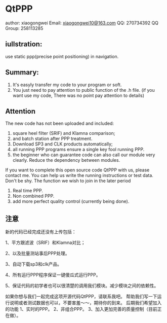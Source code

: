 # QtPPP
author: xiaogongwei
Email: xiaogongwei10@163.com
QQ: 270734392
QQ Group: 258113285

## iullstration:
use static ppp(precise point positioning) in navigation.

## Summary:
1. It's easyly transfer my code to your program or soft.
2. You just need to pay attention to public function of the .h file.
(if you want use my code, There was no point pay attention to details)

## Attention
The new code has not been uploaded and included:
1. square heel filter (SRIF) and Klamna comparison;
2. and batch station after PPP treatment.
3. Download SP3 and CLK products automatically;
4. all running PPP programs ensure a single key fool running PPP.
5. the beginner who can guarantee code can also call our module very clearly. Reduce the dependency between modules.

If you want to complete this open source code QtPPP with us, please contact me.
You can help us write the running instructions or test data. Don't be shy.
The function we wish to join in the later period
1. Real time PPP.
2. Non combined PPP.
3. add more perfect quality control (currently being done).

## 注意
新的代码已经完成还没有上传包括：

1、平方跟滤波（SRIF）和Klamna对比；

2、以及批量测站事后PPP处理。

3、自动下载sp3和clk产品。

4、所有运行PPP程序保证一键傻瓜式运行PPP。

5、保证代码的初学者也可以很清楚的调用我们模块。减少模块之间的依赖性。

 
如果你想与我们一起完成这项开源代码QtPPP，请联系我吧。
帮助我们写一下运行说明或者测试数据也可以，不要害羞～～，期待你的到来。
后期我们希望加入的功能
  1、实时的PPP。
  2、非组合PPP。
  3、加入更加完善的质量控制（目前正在做）。
  
  

